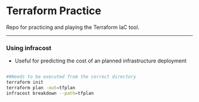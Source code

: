 # Terraform Practice

Repo for practicing and playing the Terraform IaC tool.

---

### Using infracost

- Useful for predicting the cost of an planned infrastructure deployment

```bash

##Needs to be executed from the correct directory
terraform init
terraform plan -out=tfplan
infracost breakdown --path=tfplan

```
